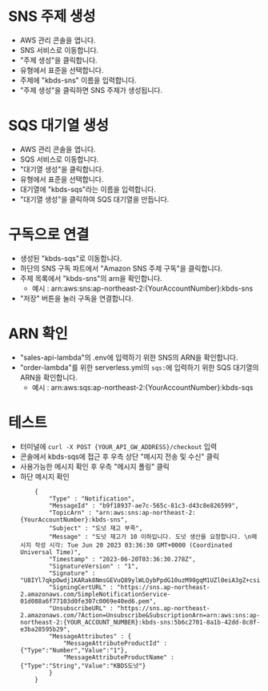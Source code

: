 # SNS 주제 생성
- AWS 관리 콘솔을 엽니다.
- SNS 서비스로 이동합니다.
- "주제 생성"을 클릭합니다.
- 유형에서 표준을 선택합니다.
- 주제에 "kbds-sns" 이름을 입력합니다.
- "주제 생성"을 클릭하면 SNS 주제가 생성됩니다.

# SQS 대기열 생성
- AWS 관리 콘솔을 엽니다.
- SQS 서비스로 이동합니다.
- "대기열 생성"을 클릭합니다.
- 유형에서 표준을 선택합니다.
- 대기열에 "kbds-sqs"라는 이름을 입력합니다.
- "대기열 생성"을 클릭하여 SQS 대기열을 만듭니다.

# 구독으로 연결
- 생성된 "kbds-sqs"로 이동합니다.
- 하단의 SNS 구독 파트에서 "Amazon SNS 주제 구독"을 클릭합니다.
- 주제 목록에서 "kbds-sns"의 arn을 확인합니다.
    - 예시 : arn:aws:sns:ap-northeast-2:{YourAccountNumber}:kbds-sns
- "저장" 버튼을 눌러 구독을 연결합니다.


# ARN 확인
- "sales-api-lambda"의 .env에 입력하기 위한 SNS의 ARN을 확인합니다.
- "order-lambda"를 위한 serverless.yml의 `sqs:`에 입력하기 위한 SQS 대기열의 ARN을 확인합니다.
    - 예시 : arn:aws:sqs:ap-northeast-2:{YourAccountNumber}:kbds-sqs

# 테스트
- 터미널에 `curl -X POST {YOUR_API_GW_ADDRESS}/checkout` 입력
- 콘솔에서 kbds-sqs에 접근 후 우측 상단 "메시지 전송 및 수신" 클릭
- 사용가능한 메시지 확인 후 우측 "메시지 폴링" 클릭
- 하단 메시지 확인
    ```
        {
            "Type" : "Notification",
            "MessageId" : "b9f18937-ae7c-565c-81c3-d43c8e826599",
            "TopicArn" : "arn:aws:sns:ap-northeast-2:{YourAccountNumber}:kbds-sns",
            "Subject" : "도넛 재고 부족",
            "Message" : "도넛 재고가 10 이하입니다. 도넛 생산을 요청합니다. \n메시지 작성 시각: Tue Jun 20 2023 03:36:30 GMT+0000 (Coordinated Universal Time)",
            "Timestamp" : "2023-06-20T03:36:30.278Z",
            "SignatureVersion" : "1",
            "Signature" : "U8IYl7qkpOwdj1KARak8NmsGEVuQ89ylWLQybPpdG10uzM90gqM1UZl0eiA3gZ+csiPNYALHa6IBL6MaYgTmOwX56AUjZdpryA0zD+yzmU/5lJ9hGIgYm18QgNV8QoVi/flAjMAvc6HxtpUBRrouSA+QXvqHoTvXGvE+W3QJknk0lALA6Bs7Mm/BFPDQ+3I7ybu0pCIldBqssUc6qLAl3GXkdqd/UrnwOdnogXg1aeDeVa31ljd3/zkGNPJ1FqTcdvFX8Jd3hkyd0Hwi9XMD74KLZSSOsREBZlUY1v0Mn9GwUdq4/X+dNFEj42OHxiTMYEblv5Snpmn+wC4fCv19mg==",
            "SigningCertURL" : "https://sns.ap-northeast-2.amazonaws.com/SimpleNotificationService-01d088a6f77103d0fe307c0069e40ed6.pem",
            "UnsubscribeURL" : "https://sns.ap-northeast-2.amazonaws.com/?Action=Unsubscribe&SubscriptionArn=arn:aws:sns:ap-northeast-2:{YOUR_ACCOUNT_NUMBER}:kbds-sns:5b6c2701-8a1b-42dd-8c8f-e3ba28595b29",
            "MessageAttributes" : {
                "MessageAttributeProductId" : {"Type":"Number","Value":"1"},
                "MessageAttributeProductName" : {"Type":"String","Value":"KBDS도넛"}
            }
        }
    ```